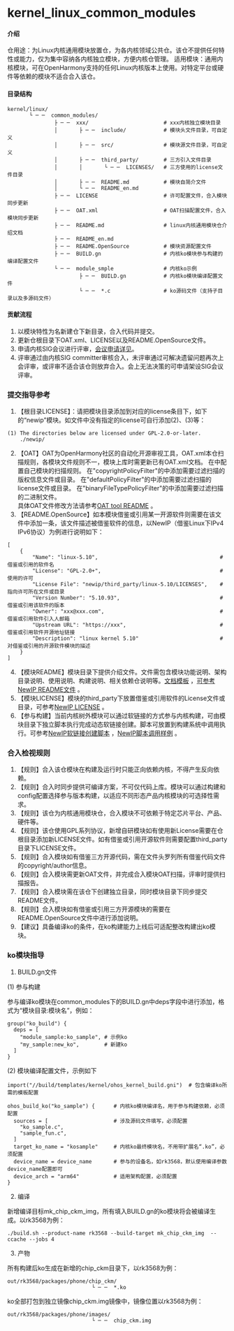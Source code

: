 # kernel_linux_common_modules

#### 介绍
仓用途：为Linux内核通用模块放置仓，为各内核领域公共仓。该仓不提供任何特性或能力，仅为集中容纳各内核独立模块，方便内核仓管理。
适用模块：通用内核模块，可在OpenHarmony支持的任何Linux内核版本上使用。对特定平台或硬件等依赖的模块不适合合入该仓。

#### 目录结构

```
kernel/linux/
       └ ─ ─  common_modules/
               ├ ─ ─  xxx/                        # xxx内核独立模块目录
               │       ├ ─ ─  include/            # 模块头文件目录，可自定义
               │       ├ ─ ─  src/                # 模块源文件目录，可自定义
               │       ├ ─ ─  third_party/        # 三方引入文件目录
               │       │       └ ─ ─  LICENSES/   # 三方使用的license文件目录
               │       ├ ─ ─  README.md           # 模块自简介文件
               │       └ ─ ─  README_en.md
               ├ ─ ─  LICENSE                     # 许可配置文件，合入模块同步更新
               ├ ─ ─  OAT.xml                     # OAT扫描配置文件，合入模块同步更新
               ├ ─ ─  README.md                   # linux内核通用模块仓介绍文档
               ├ ─ ─  README_en.md
               ├ ─ ─  README.OpenSource           # 模块资源配置文件
               ├ ─ ─  BUILD.gn                    # 内核ko模块参与构建的编译配置文件
               └ ─ ─  module_smple                # 内核ko示例
                       ├ ─ ─  BUILD.gn            # 内核ko模块编译配置文件
                       └ ─ ─  *.c                 # ko源码文件（支持子目录以及多源码文件）

```

#### 贡献流程

1.  以模块特性为名新建仓下新目录，合入代码并提交。
2.  更新仓根目录下OAT.xml、LICENSE以及README.OpenSource文件。
3.  申请内核SIG会议进行评审，[会议申请详见](https://gitee.com/openharmony/community/blob/master/sig/sig_kernel/sig_kernel_cn.md#%E4%BC%9A%E8%AE%AE)。
4.  评审通过由内核SIG committer审核合入，未评审通过可解决遗留问题再次上会评审，或评审不适合该仓则放弃合入。会上无法决策的可申请架设SIG会议评审。

### 提交指导参考

1. 【根目录LICENSE】：请把模块目录添加到对应的license条目下，如下的“newip”模块。如文件中没有指定的license可自行添加(2)、(3)等：
```
(1) The directories below are licensed under GPL-2.0-or-later.
    ./newip/
```
2. 【OAT】OAT为OpenHarmony社区的自动化开源审视工具，OAT.xml本仓扫描规则，各模块文件规则不一，模块上库时需更新已有OAT.xml文档。
    在<policylist>中配置自己模块的扫描规则。
	在"copyrightPolicyFilter"的<filefilter>中添加需要过滤扫描的版权信息文件或目录。
	在"defaultPolicyFilter"的<filefilter>中添加需要过滤扫描的license文件或目录。
	在"binaryFileTypePolicyFilter"的<filefilter>中添加需要过滤扫描的二进制文件。	
	具体OAT文件修改方法请参考[OAT tool README](https://gitee.com/openharmony-sig/tools_oat/blob/master/README_zh.md) 。
3. 【README.OpenSource】如本模块借鉴或引用某一开源软件则需要在该文件中添加一条，该文件描述被借鉴软件的信息，以NewIP（借鉴Linux下IPv4 IPv6协议）为例进行说明如下：
```
[
    {
        "Name": "linux-5.10",										# 借鉴或引用的软件名
        "License": "GPL-2.0+",										# 使用的许可
        "License File": "newip/third_party/linux-5.10/LICENSES",	# 指向许可所在文件或目录
        "Version Number": "5.10.93",								# 借鉴或引用该软件的版本
        "Owner": "xxx@xxx.com",										# 借鉴或引用软件引入人邮箱
        "Upstream URL": "https://xxx",								# 借鉴或引用软件开源地址链接
        "Description": "linux kernel 5.10"							# 对借鉴或引用的开源软件模块的描述
    }
]
```
4. 【模块README】模块目录下提供介绍文件。文件需包含模块功能说明、架构目录说明、使用说明、构建说明、相关依赖仓说明等。[文档模板](https://gitee.com/openharmony/docs/blob/master/zh-cn/contribute/template/README-template.md) ，[可参考NewIP README文件](https://gitee.com/openharmony-sig/kernel_linux_common_modules/blob/master/newip/README_zh.md) 。
5. 【模块LICENSE】模块的third_party下放置借鉴或引用软件的License文件或目录，可参考[NewIP LICENSE](https://gitee.com/openharmony-sig/kernel_linux_common_modules/tree/master/newip/third_party/linux-5.10/LICENSES) 。
6. 【参与构建】当前内核树外模块可以通过软链接的方式参与内核构建，可由模块目录下独立脚本执行完成动态软链接创建。脚本可放置到构建系统中调用执行。可参考[NewIP软链接创建脚本](https://gitee.com/openharmony-sig/kernel_linux_common_modules/blob/master/newip/apply_newip.sh) ，[NewIP脚本调用样例](https://gitee.com/openharmony/device_board_hihope/blob/master/rk3568/kernel/build_kernel.sh) 。

### 合入检视规则

1. 【规则】合入该仓模块在构建及运行时只能正向依赖内核，不得产生反向依赖。
2. 【规则】合入时同步提供可编译方案，不可仅代码上库。模块可以通过构建和config配置选择参与版本构建，以适应不同形态产品内核模块的可选择性需求。
3. 【规则】该仓为内核通用模块仓，合入模块不可依赖于特定芯片平台、产品、硬件等。
4. 【规则】该仓使用GPL系列协议，新增自研模块如有使用新License需要在仓根目录添加新LICENSE文件。如有借鉴或引用开源软件则需要配置third_party目录下LICENSE文件。
5. 【规则】合入模块如有借鉴三方开源代码，需在文件头罗列所有借鉴代码文件的copyright/author信息。
6. 【规则】合入模块需更新OAT文件，并完成合入模块OAT扫描，评审时提供扫描报告。
7. 【规则】合入模块需在该仓下创建独立目录，同时模块目录下同步提交README文件。
8. 【规则】合入模块如有借鉴或引用三方开源模块的需要在README.OpenSource文件中进行添加说明。
9. 【建议】具备编译ko的条件，在ko构建能力上线后可适配整改构建出ko模块。

### ko模块指导

1. BUILD.gn文件

(1) 参与构建

参与编译ko模块在common_modules下的BUILD.gn中deps字段中进行添加，格式为“模块目录:模块名”，例如：
```
group("ko_build") {
  deps = [ 
    "module_sample:ko_sample", # 示例ko
    "my_sample:new_ko",        # 新建ko
  ]
}
```


(2) 模块编译配置文件，示例如下
```
import("//build/templates/kernel/ohos_kernel_build.gni")  # 包含编译ko所需的模板配置

ohos_build_ko("ko_sample") {      # 内核ko模块编译名，用于参与构建依赖，必须配置
  sources = [                     # 涉及源码文件填写，必须配置
    "ko_sample.c",
    "sample_fun.c",
  ]
  target_ko_name = "kosample"     # 内核ko最终模块名，不用带扩展名“.ko”，必须配置
  device_name = device_name       # 参与的设备名，如rk3568，默认使用编译参数device_name配置即可
  device_arch = "arm64"           # 适用架构配置，必须配置
}
```


2. 编译

新增编译目标mk_chip_ckm_img，所有填入BUILD.gn的ko模块将会被编译生成。以rk3568为例：
```
./build.sh --product-name rk3568 --build-target mk_chip_ckm_img  --ccache --jobs 4
```


3. 产物

所有构建后ko生成在新增的chip_ckm目录下，以rk3568为例：
```
out/rk3568/packages/phone/chip_ckm/
                           └ ─ ─  *.ko
```
ko全部打包到独立镜像chip_ckm.img镜像中，镜像位置以rk3568为例：
```
out/rk3568/packages/phone/images/
                           └ ─ ─  chip_ckm.img
```